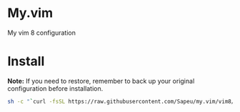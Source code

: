 # My.vim

My vim 8 configuration

Install
===

**Note:** If you need to restore, remember to back up your original configuration before installation.

``` bash
sh -c "`curl -fsSL https://raw.githubusercontent.com/Sapeu/my.vim/vim8/install.sh`"
```
